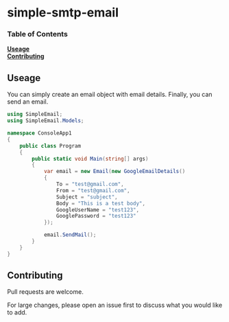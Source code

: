 # simple-smtp-email

### Table of Contents
**[Useage](#useage)**<br>
**[Contributing](#contributing)**<br>






## Useage

You can simply create an email object with email details. Finally, you can send an email. 

```csharp
using SimpleEmail;
using SimpleEmail.Models;

namespace ConsoleApp1
{
    public class Program
    {
        public static void Main(string[] args)
        {
            var email = new Email(new GoogleEmailDetails()
            {
                To = "test@gmail.com",
                From = "test@gmail.com",
                Subject = "subject",
                Body = "This is a test body",
                GoogleUserName = "test123",
                GooglePassword = "test123"
            });

            email.SendMail();
        }
    }
}
```


## Contributing

Pull requests are welcome. 

For large changes, please open an issue first to discuss what you would like to add.

